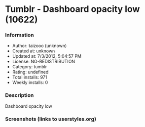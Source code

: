 # Tumblr - Dashboard opacity low (10622)

### Information
- Author: taizooo (unknown)
- Created at: unknown
- Updated at: 7/3/2012, 5:04:57 PM
- License: NO-REDISTRIBUTION
- Category: tumblr
- Rating: undefined
- Total installs: 971
- Weekly installs: 0


### Description
Dashboard opacity low


### Screenshots (links to userstyles.org)



